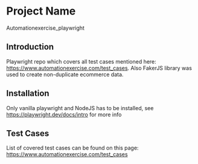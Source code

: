 # Project Name
Automationexercise_playwright

## Introduction
Playwright repo which covers all test cases mentioned here: https://www.automationexercise.com/test_cases. Also FakerJS library was used to create non-duplicate ecommerce data.

## Installation
Only vanilla playwright and NodeJS has to be installed, see https://playwright.dev/docs/intro for more info

## Test Cases
List of covered test cases can be found on this page: https://www.automationexercise.com/test_cases

